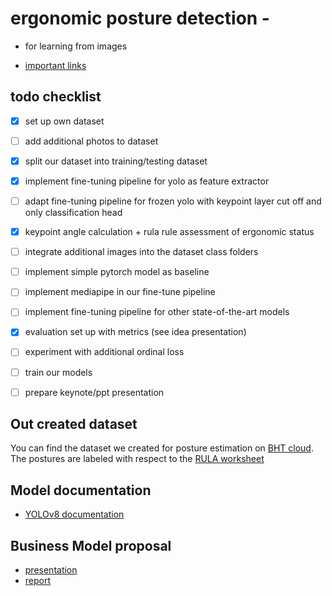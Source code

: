 # ergonomic posture detection - 
      
- for learning from images

- [important links](learning_from_images/todo.md)


## todo checklist

- [x] set up own dataset

- [ ] add additional photos to dataset

- [x] split our dataset into training/testing dataset

- [x] implement fine-tuning pipeline for yolo as feature extractor

- [ ] adapt fine-tuning pipeline for frozen yolo with keypoint layer cut off and only classification head

- [x] keypoint angle calculation + rula rule assessment of ergonomic status

- [ ] integrate additional images into the dataset class folders

- [ ] implement simple pytorch model as baseline 

- [ ] implement mediapipe in our fine-tune pipeline 

- [ ] implement fine-tuning pipeline for other state-of-the-art models

- [x] evaluation set up with metrics (see idea presentation)

- [ ] experiment with additional ordinal loss

- [ ] train our models

- [ ] prepare keynote/ppt presentation 


## Out created dataset

You can find the dataset we created for posture estimation on [BHT cloud](https://cloud.bht-berlin.de/index.php/s/3HTdw2MXqFR5SJy).
The postures are labeled with respect to the [RULA worksheet](https://ergo-plus.com/wp-content/uploads/RULA.pdf)

## Model documentation

- [YOLOv8 documentation](https://docs.ultralytics.com/tasks/pose/#models)

## Business Model proposal

- [presentation](https://github.com/7AtAri/ergonomic_pose_detect/blob/main/business%20values/presentation/PoseFix.pdf)
- [report](https://github.com/7AtAri/ergonomic_pose_detect/blob/main/business%20values/report/main.pdf)



